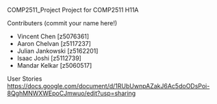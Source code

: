 COMP2511_Project
Project for COMP2511 H11A

Contributers (commit your name here!)
* Vincent Chen      [z5076361]
* Aaron Chelvan     [z5117237]
* Julian Jankowski  [z5162201]
* Isaac Joshi       [z5112739]
* Mandar Kelkar     [z5060517]

User Stories
https://docs.google.com/document/d/1RUbUwnpAZakJ6Ac5doODsPoi-8QghMNWXWEpoCJmwuo/edit?usp=sharing